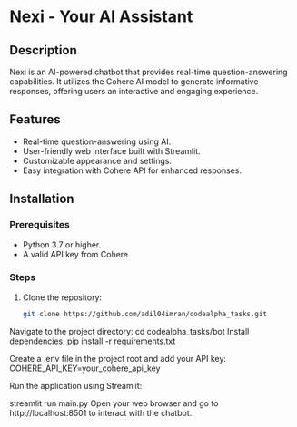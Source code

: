 # Nexi - Your AI Assistant

## Description
Nexi is an AI-powered chatbot that provides real-time question-answering capabilities. It utilizes the Cohere AI model to generate informative responses, offering users an interactive and engaging experience.

## Features
- Real-time question-answering using AI.
- User-friendly web interface built with Streamlit.
- Customizable appearance and settings.
- Easy integration with Cohere API for enhanced responses.

## Installation

### Prerequisites
- Python 3.7 or higher.
- A valid API key from Cohere. 

### Steps
1. Clone the repository:
   ```bash
   git clone https://github.com/adil04imran/codealpha_tasks.git


Navigate to the project directory:
cd codealpha_tasks/bot
Install dependencies:
pip install -r requirements.txt

Create a .env file in the project root and add your API key:
COHERE_API_KEY=your_cohere_api_key

Run the application using Streamlit:

streamlit run main.py
Open your web browser and go to http://localhost:8501 to interact with the chatbot.


